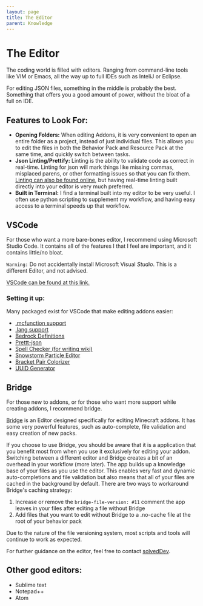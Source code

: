 ```yaml
---
layout: page
title: The Editor
parent: Knowledge
---
```


# The Editor

The coding world is filled with editors. Ranging from command-line tools like VIM or Emacs, all the way up to full IDEs such as InteliJ or Eclipse. 

For editing JSON files, something in the middle is probably the best. Something that offers you a good amount of power, without the bloat of a full on IDE.

## Features to Look For:

 - **Opening Folders:** When editing Addons, it is very convenient to open an entire folder as a project, instead of just individual files. This allows you to edit the files in both the Behavior Pack and Resource Pack at the same time, and quickly switch between tasks. 
 - **Json Linting/Prettify:** Linting is the ability to validate code as correct in real-time. Linting for json will mark things like missing commas, misplaced parens, or other formatting issues so that you can fix them. [Linting can also be found online](https://jsonlint.com/), but having real-time linting built directly into your editor is very much preferred.
 - **Built in Terminal:** I find a terminal built into my editor to be very useful. I often use python scripting to supplement my workflow, and having easy access to a terminal speeds up that workflow.

## VSCode
For those who want a more bare-bones editor, I recommend using Microsoft Studio Code. It contains all of the features I that I feel are important, and it contains little/no bloat.

`Warning:` Do not accidentally install Microsoft Visual *Studio*. This is a different Editor, and not advised. 

[VSCode can be found at this link.](https://code.visualstudio.com/) 

### Setting it up:
Many packaged exist for VSCode that make editing addons easier:
 - [.mcfunction support](https://marketplace.visualstudio.com/items?itemName=arcensoth.language-mcfunction)
 - [.lang support](https://marketplace.visualstudio.com/items?itemName=zz5840.minecraft-lang-colorizer)
 - [Bedrock Definitions](https://marketplace.visualstudio.com/items?itemName=destruc7i0n.vscode-bedrock-definitions)
 - [Prettt-json](https://marketplace.visualstudio.com/items?itemName=mohsen1.prettify-json)
 - [Spell Checker (for writing wiki)](https://marketplace.visualstudio.com/items?itemName=streetsidesoftware.code-spell-checker)
 - [Snowstorm Particle Editor](https://marketplace.visualstudio.com/items?itemName=JannisX11.snowstorm)
 - [Bracket Pair Colorizer](https://marketplace.visualstudio.com/items?itemName=CoenraadS.bracket-pair-colorizer-2)
 - [UUID Generator](https://marketplace.visualstudio.com/items?itemName=netcorext.uuid-generator)

## Bridge
For those new to addons, or for those who want more support while creating addons, I recommend bridge.

[Bridge](https://github.com/bridge-core/bridge.) is an Editor designed specifically for editing Minecraft addons. It has some very powerful features, such as auto-complete, file validation and easy creation of new packs.

If you choose to use Bridge, you should be aware that it is a application that you benefit most from when you use it exclusively for editing your addon. Switching between a different editor and Bridge creates a bit of an overhead in your workflow (more later). The app builds up a knowledge base of your files as you use the editor. This enables very fast and dynamic auto-completions and file validation but also means that all of your files are cached in the background by default. There are two ways to workaround Bridge's caching strategy:
1) Increase or remove the `bridge-file-version: #11` comment the app leaves in your files after editing a file without Bridge
2) Add files that you want to edit without Bridge to a .no-cache file at the root of your behavior pack

Due to the nature of the file versioning system, most scripts and tools will continue to work as expected.

For further guidance on the editor, feel free to contact [solvedDev](https://twitter.com/solvedDev).

## Other good editors:
 - Sublime text
 - Notepad++
 - Atom
